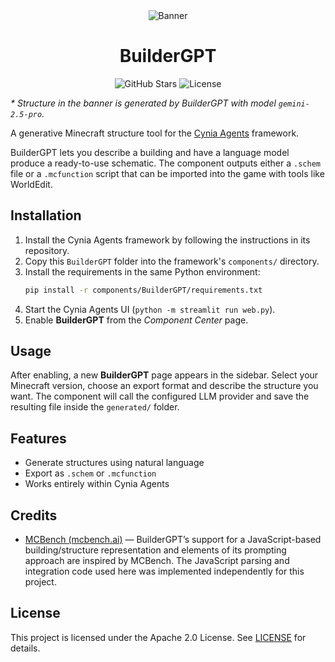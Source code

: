 <div align="center">
  <img src="public/banner.png" alt="Banner">
   <h1>BuilderGPT</h1>
   <img src="https://img.shields.io/badge/CyniaAgents-Framework-black" alt="GitHub Stars">
   <img src="https://img.shields.io/github/license/CyniaAI/BuilderGPT" alt="License">
   <br>
</div>

*\* Structure in the banner is generated by BuilderGPT with model `gemini-2.5-pro`.*

A generative Minecraft structure tool for the [Cynia Agents](https://github.com/CyniaAI/CyniaAgents) framework.

BuilderGPT lets you describe a building and have a language model produce a ready-to-use schematic. The component outputs either a `.schem` file or a `.mcfunction` script that can be imported into the game with tools like WorldEdit.

## Installation

1. Install the Cynia Agents framework by following the instructions in its repository.
2. Copy this `BuilderGPT` folder into the framework's `components/` directory.
3. Install the requirements in the same Python environment:
   ```bash
   pip install -r components/BuilderGPT/requirements.txt
   ```
4. Start the Cynia Agents UI (`python -m streamlit run web.py`).
5. Enable **BuilderGPT** from the *Component Center* page.

## Usage

After enabling, a new **BuilderGPT** page appears in the sidebar. Select your Minecraft version, choose an export format and describe the structure you want. The component will call the configured LLM provider and save the resulting file inside the `generated/` folder.

## Features

- Generate structures using natural language
- Export as `.schem` or `.mcfunction`
- Works entirely within Cynia Agents

## Credits

- [MCBench (mcbench.ai)](https://mcbench.ai) — BuilderGPT’s support for a JavaScript-based building/structure representation and elements of its prompting approach are inspired by MCBench. The JavaScript parsing and integration code used here was implemented independently for this project.

## License

This project is licensed under the Apache 2.0 License. See [LICENSE](LICENSE) for details.
